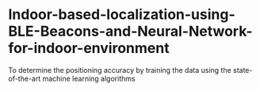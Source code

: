 # Indoor-based-localization-using-BLE-Beacons-and-Neural-Network-for-indoor-environment
To determine the positioning accuracy by training the data using the state-of-the-art machine learning algorithms

